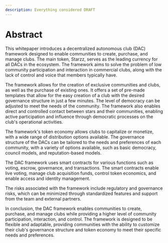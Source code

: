 ```yaml
---
description: Everything considered DRAFT
---
```


# Abstract

This whitepaper introduces a decentralized autonomous club (DAC) framework designed to enable communities to create, purchase, and manage clubs. The main token, Starzz, serves as the leading currency for all DACs in the ecosystem. The framework aims to solve the problem of low community participation and interaction in commercial clubs, along with the lack of control and voice that members typically have.

The framework allows for the creation of exclusive communities and clubs, as well as the purchase of existing ones. It offers a set of pre-made templates that allow for the easy creation of a club with the desired governance structure in just a few minutes. The level of democracy can be adjusted to meet the needs of the community. The framework also enables direct and controlled contact between stars and their communities, enabling active participation and influence through democratic processes on the club's operational activities.

The framework's token economy allows clubs to capitalize or monetize, with a wide range of distribution options available. The governance structure of the DACs can be tailored to the needs and preferences of each community, with a variety of options available, such as basic democracy, council models, and reputation-based models.

The DAC framework uses smart contracts for various functions such as voting, escrow, governance, and transactions. The smart contracts enable live voting, manage club acquisition funds, control token economics, and enable access and identity management.

The risks associated with the framework include regulatory and governance risks, which can be minimized through standardized features and support from the team and external partners.

In conclusion, the DAC framework enables communities to create, purchase, and manage clubs while providing a higher level of community participation, interaction, and control. The framework is designed to be flexible and adaptable, providing communities with the ability to customize their club's governance structure and token economy to meet their specific needs and preferences.
